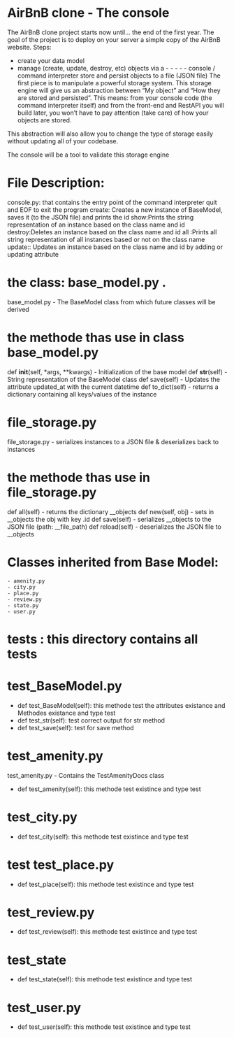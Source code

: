 # AirBnB clone - The console
The AirBnB clone project starts now until… the end of the first year. The goal of the project is to deploy on your server a simple copy of the AirBnB website.
Steps:
- create your data model
- manage (create, update, destroy, etc) objects via a - - - - - console / command interpreter
store and persist objects to a file (JSON file)
The first piece is to manipulate a powerful storage system. This storage engine will give us an abstraction between “My object” and “How they are stored and persisted”. This means: from your console code (the command interpreter itself) and from the front-end and RestAPI you will build later, you won’t have to pay attention (take care) of how your objects are stored.

This abstraction will also allow you to change the type of storage easily without updating all of your codebase.

The console will be a tool to validate this storage engine
# File Description:
console.py: that contains the entry point of the command interpreter
quit and EOF to exit the program
create:  Creates a new instance of BaseModel, saves it (to the JSON file) and prints the id
show:Prints the string representation of an instance based on the class name and id
destroy:Deletes an instance based on the class name and id
all :Prints all string representation of all instances based or not on the class name
update:: Updates an instance based on the class name and id by adding or updating attribute
# the class: base_model.py .
base_model.py - The BaseModel class from which future classes will be derived
# the methode thas use in class base_model.py
def __init__(self, *args, **kwargs) - Initialization of the base model
def __str__(self) - String representation of the BaseModel class
def save(self) - Updates the attribute updated_at with the current datetime
def to_dict(self) - returns a dictionary containing all keys/values of the instance
# file_storage.py
file_storage.py - serializes instances to a JSON file & deserializes back to instances
# the methode thas use in file_storage.py
def all(self) - returns the dictionary __objects
def new(self, obj) - sets in __objects the obj with key .id
def save(self) - serializes __objects to the JSON file (path: __file_path)
 def reload(self) - deserializes the JSON file to __objects
 # Classes inherited from Base Model:
    - amenity.py
    - city.py
    - place.py
    - review.py
    - state.py
    - user.py
# tests : this directory contains all tests
# test_BaseModel.py
- def test_BaseModel(self):  this methode test the  attributes existance and  Methodes existance  and 
type test
- def test_str(self): test correct output for str method
- def test_save(self): test for save method
# test_amenity.py
test_amenity.py - Contains the TestAmenityDocs class
- def test_amenity(self): this methode test existince and type test 
# test_city.py
- def test_city(self): this methode test existince and type test 
# test test_place.py
-  def test_place(self): this methode test existince and type test 
# test_review.py
-  def test_review(self): this methode test existince and type test 
# test_state
-  def test_state(self): this methode test existince and type test 
# test_user.py
-  def test_user(self): this methode test existince and type test 
